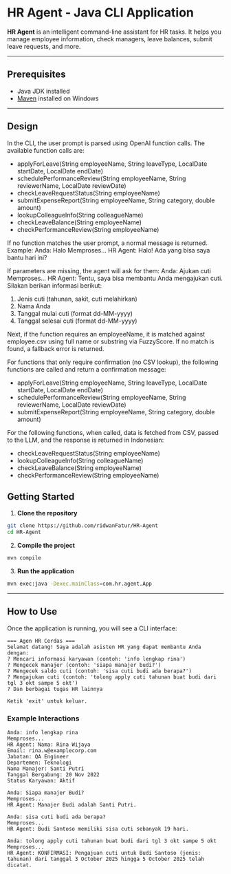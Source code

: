 # HR Agent - Java CLI Application

**HR Agent** is an intelligent command-line assistant for HR tasks. It helps you manage employee information, check managers, leave balances, submit leave requests, and more.

---

## Prerequisites

- Java JDK installed
- [Maven](https://maven.apache.org/install.html) installed on Windows

---

## Design

In the CLI, the user prompt is parsed using OpenAI function calls. The available function calls are:

- applyForLeave(String employeeName, String leaveType, LocalDate startDate, LocalDate endDate)
- schedulePerformanceReview(String employeeName, String reviewerName, LocalDate reviewDate)
- checkLeaveRequestStatus(String employeeName)
- submitExpenseReport(String employeeName, String category, double amount)
- lookupColleagueInfo(String colleagueName)
- checkLeaveBalance(String employeeName)
- checkPerformanceReview(String employeeName)

If no function matches the user prompt, a normal message is returned.  
Example:
Anda: Halo Memproses... 
HR Agent: Halo! Ada yang bisa saya bantu hari ini?

If parameters are missing, the agent will ask for them:
Anda: Ajukan cuti Memproses... 
HR Agent: Tentu, saya bisa membantu Anda mengajukan cuti. Silakan berikan informasi berikut: 
1. Jenis cuti (tahunan, sakit, cuti melahirkan) 
2. Nama Anda 
3. Tanggal mulai cuti (format dd-MM-yyyy) 
4. Tanggal selesai cuti (format dd-MM-yyyy)

Next, if the function requires an employeeName, it is matched against employee.csv using full name or substring via FuzzyScore. If no match is found, a fallback error is returned.

For functions that only require confirmation (no CSV lookup), the following functions are called and return a confirmation message:

- applyForLeave(String employeeName, String leaveType, LocalDate startDate, LocalDate endDate)
- schedulePerformanceReview(String employeeName, String reviewerName, LocalDate reviewDate)
- submitExpenseReport(String employeeName, String category, double amount)

For the following functions, when called, data is fetched from CSV, passed to the LLM, and the response is returned in Indonesian:

- checkLeaveRequestStatus(String employeeName)
- lookupColleagueInfo(String colleagueName)
- checkLeaveBalance(String employeeName)
- checkPerformanceReview(String employeeName)

## Getting Started

1. **Clone the repository**

```bash
git clone https://github.com/ridwanFatur/HR-Agent
cd HR-Agent
```

2. **Compile the project**

```bash
mvn compile
```

3. **Run the application**

```bash
mvn exec:java -Dexec.mainClass=com.hr.agent.App
```

---

## How to Use

Once the application is running, you will see a CLI interface:

```
=== Agen HR Cerdas ===
Selamat datang! Saya adalah asisten HR yang dapat membantu Anda dengan:
? Mencari informasi karyawan (contoh: 'info lengkap rina')
? Mengecek manajer (contoh: 'siapa manajer budi?')
? Mengecek saldo cuti (contoh: 'sisa cuti budi ada berapa?')
? Mengajukan cuti (contoh: 'tolong apply cuti tahunan buat budi dari tgl 3 okt sampe 5 okt')
? Dan berbagai tugas HR lainnya

Ketik 'exit' untuk keluar.
```

### Example Interactions

```
Anda: info lengkap rina
Memproses...
HR Agent: Nama: Rina Wijaya
Email: rina.w@examplecorp.com
Jabatan: QA Engineer
Departemen: Teknologi
Nama Manajer: Santi Putri
Tanggal Bergabung: 20 Nov 2022
Status Karyawan: Aktif

Anda: Siapa manajer Budi?
Memproses...
HR Agent: Manajer Budi adalah Santi Putri.

Anda: sisa cuti budi ada berapa?
Memproses...
HR Agent: Budi Santoso memiliki sisa cuti sebanyak 19 hari.

Anda: tolong apply cuti tahunan buat budi dari tgl 3 okt sampe 5 okt
Memproses...
HR Agent: KONFIRMASI: Pengajuan cuti untuk Budi Santoso (jenis: tahunan) dari tanggal 3 October 2025 hingga 5 October 2025 telah dicatat.
```

